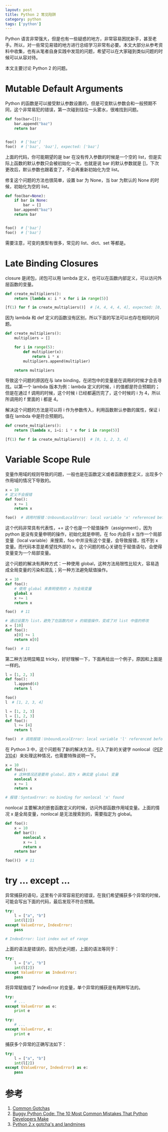 ```yaml
---
layout: post
title: Python 2 常见陷阱
category: python
tags: ['python']
---
```


Python 语言非常强大，但是也有一些疑惑的地方，非常容易困扰新手，甚至老手。所以，对一些常见易错的地方进行总结学习非常有必要。本文大部分从参考资料中收集，也有从笔者自身实践中发现的问题，希望可以在大家碰到类似问题的时候可以从容对待。

本文主要讨论 Python 2 的问题。

# Mutable Default Arguments

Python 的函数是可以接受默认参数设置的，但是可变默认参数会和一般预期不同，这个非常易犯的错误，第一次碰到往往一头雾水，很难找到问题。

```python
def foo(bar=[]):
    bar.append("baz")
    return bar


foo()  # ['baz']
foo()  # ['baz', 'baz'], expected: ['baz']
```

上面的代码，你可能期望的是 bar 在没有传入参数的时候是一个空的 list，但是实际上函数的默认参数只会被初始化一次，也就是说 bar 的默认参数就是 []，下次更改后，默认参数也跟着变了，不会再重新初始化为空 list。

修复这个问题的方法也很简单，设置 bar 为 None，当 bar 为默认的 None 的时候，初始化为空的 list。

```python
def foo(bar=None):
    if bar is None:
        bar = []
    bar.append("baz")
    return bar


foo()  # ['baz']
foo()  # ['baz']
```

需要注意，可变的类型有很多，常见的 list、dict、set 等都是。

# Late Binding Closures

closure 是闭包，闭包可以用 lambda 定义，也可以在函数内部定义，可以访问外层函数的变量。

```python
def create_multipliers():
    return [lambda x: i * x for i in range(5)]

[f(1) for f in create_multipliers()]  # [4, 4, 4, 4, 4], expected: [0, 1, 2, 3, 4]
```

因为 lambda 和 def 定义的函数没有区别，所以下面的写法可以也存在相同的问题。

```python
def create_multipliers():
    multipliers = []

    for i in range(5):
        def multiplier(x):
            return i * x
        multipliers.append(multiplier)

    return multipliers
```

导致这个问题的原因在与 late binding，在闭包中的变量是在调用的时候才会去寻找。以第一个 lambda 版本为例：lambda 定义的时候，i 的值都是符合预期的；但是在通过 f 调用的时候，这个时候 i 已经都遍历完了，这个时候的 i 为 4，所以所调用的 f 里面的 i 都是 4。

解决这个问题的方法是可以将 i 作为参数传入，利用函数默认参数的属性，保证 i 值在 lambda 中是符合预期的。

```python
def create_multipliers():
    return [lambda x, i=i: i * x for i in range(5)]

[f(1) for f in create_multipliers()]  # [0, 1, 2, 3, 4]
```

# Variable Scope Rule

变量作用域的规则导致的问题，一般也是在函数定义或者函数嵌套定义，出现多个作用域的情况下导致的。

```python
x = 10
# 定义不会报错
def foo():
    x += 1
    return x

foo()  # 调用时报错：UnboundLocalError: local variable 'x' referenced before assignment
```

这个代码非常具有代表性，+= 这个也是一个赋值操作（assignment），因为 python 是没有变量申明的操作，初始化就是申明，在 foo 内会将 x 当作一个局部变量（local variable）来搜索，foo 中并没有这个变量，会导致报错，找不到 x 变量。而代码本意是希望找外部的 x。这个问题的核心关键在于赋值语句，会使得变量变为一个局部变量。

这个问题的解决有两种方式：一种使用 global，这种方法局限性比较大，容易造成全局变量的污染和混乱；另一种方法避免赋值操作。

```python
x = 10
def foo():
    # 使用 global 来表明使用的 x 为全局变量
    global x
    x += 1
    return x

foo()  # 11

# 通过设置为 list，避免了在函数内对 x 的赋值操作，变成了对 list 中值的修改
x = [10]
def foo():
    x[0] += 1
    return x[0]

foo()  # 11
```

第二种方法明显略显 tricky，好好理解一下，下面再给出一个例子，原因和上面是一样的。

```python
l = [1, 2, 3]
def foo():
    l.append(4)
    return l

foo()
l  # [1, 2, 3, 4]

l = [1, 2, 3]
l = [1, 2, 3]
def foo():
    l += [4]
    return l

foo()  # 调用报错：UnboundLocalError: local variable 'l' referenced before assignment
```

在 Python 3 中，这个问题有了新的解决方法，引入了新的关键字 nonlocal（[PEP 3104](https://www.python.org/dev/peps/pep-3104/)）来处理这种情况，也需要特殊说明一下。

```python
x = 10
def foo():
    # 这种情况还是要用 global，因为 x 确实是 global 变量
    nonlocal x
    x += 1
    return x

# 报错：SyntaxError: no binding for nonlocal 'x' found
```

nonlocal 主要解决的嵌套函数定义的时候，访问外部函数作用域变量。上面的情况 x 是全局变量，nonlocal 是无法搜索到的，需要指定为 global。

```python
def foo():
    x = 10
    def bar():
        nonlocal x
        x += 1
        return x
    return bar

foo()()  # 11
```

# try ... except ...

异常捕获的语句，这里有个非常容易犯的错误，在我们希望捕获多个异常的时候，可能会写出下面的代码，最后发现不符合预期。

```python
try:
    l = ["a", "b"]
    int(l[2])
except ValueError, IndexError:
    pass

# IndexError: list index out of range
```

上面的语法是错误的，因为历史问题，上面的语法等同于：

```python
try:
    l = ["a", "b"]
    int(l[2])
except ValueError as IndexError:
    pass
```

将异常赋值给了 IndexError 的变量，单个异常的捕获是有两种写法的。

```python
try:
    # ...
except ValueError as e:
    print e

try:
    # ...
except ValueError, e:
    print e
```

捕获多个异常的正确写法如下：

```python
try:
    l = ["a", "b"]
    int(l[2])
except (ValueError, IndexError) as e:
    pass
```

# 参考

1. [Common Gotchas](http://docs.python-guide.org/en/latest/writing/gotchas/)
2. [Buggy Python Code: The 10 Most Common Mistakes That Python Developers Make](https://www.toptal.com/python/top-10-mistakes-that-python-programmers-make)
3. [Python 2.x gotcha's and landmines](http://stackoverflow.com/questions/530530/python-2-x-gotchas-and-landmines)
